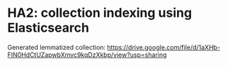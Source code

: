 # HA2: collection indexing using Elasticsearch


Generated lemmatized collection: https://drive.google.com/file/d/1aXHb-FIN0HdCtUZapwbXmvc9kqDzXkbp/view?usp=sharing
